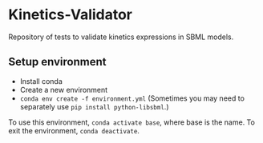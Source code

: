 # Kinetics-Validator
Repository of tests to validate kinetics expressions in SBML models.

## Setup environment
- Install conda
- Create a new environment
- ``conda env create -f environment.yml``
(Sometimes you may need to separately use ``pip install python-libsbml``.)

To use this environment, ``conda activate base``, where
base is the name. To exit the environment, ``conda deactivate``.

